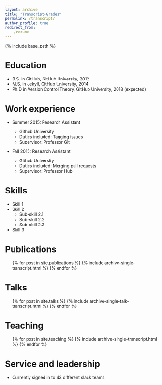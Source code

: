 ```yaml
---
layout: archive
title: "Transcript-Grades"
permalink: /transcript/
author_profile: true
redirect_from:
  - /resume
---
```


{% include base_path %}

Education
======
* B.S. in GitHub, GitHub University, 2012
* M.S. in Jekyll, GitHub University, 2014
* Ph.D in Version Control Theory, GitHub University, 2018 (expected)

Work experience
======
* Summer 2015: Research Assistant
  * Github University
  * Duties included: Tagging issues
  * Supervisor: Professor Git

* Fall 2015: Research Assistant
  * Github University
  * Duties included: Merging pull requests
  * Supervisor: Professor Hub
  
Skills
======
* Skill 1
* Skill 2
  * Sub-skill 2.1
  * Sub-skill 2.2
  * Sub-skill 2.3
* Skill 3

Publications
======
  <ul>{% for post in site.publications %}
    {% include archive-single-transcript.html %}
  {% endfor %}</ul>
  
Talks
======
  <ul>{% for post in site.talks %}
    {% include archive-single-talk-transcript.html %}
  {% endfor %}</ul>
  
Teaching
======
  <ul>{% for post in site.teaching %}
    {% include archive-single-transcript.html %}
  {% endfor %}</ul>
  
Service and leadership
======
* Currently signed in to 43 different slack teams

